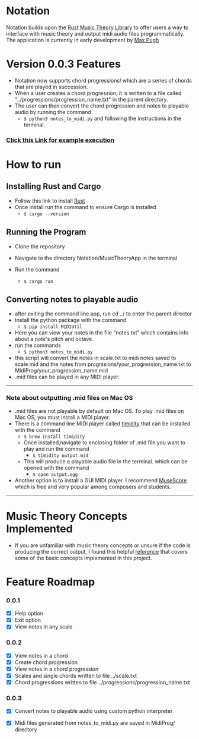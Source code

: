 # Notation
Notation builds upon the [Rust Music Theory Library](https://github.com/ozankasikci/rust-music-theory) to offer users a way to interface with music theory and output midi audio files programmatically. The application is currently in early development by [Max Pugh](https://github.com/mpughcs)

# Version 0.0.3 Features
<!-- create indent -->
* Notation now supports chord progressions! which are a series of chords that are played in succession.
* When a user creates a chord progression, it is written to a file called "../progressions/progression_name.txt" in the parent directory.
* The user can then convert the chord progression and notes to playable audio by running the command
    * ```$ python3 notes_to_midi.py``` and following the instructions in the terminal.


### [Click this Link for example execution](https://www.youtube.com/watch?v=5GBCHi0R9Ak&feature=youtu.be)

# How to run

## Installing Rust and Cargo
* Follow this link to install [Rust](https://doc.rust-lang.org/book/ch01-01-installation.html)
* Once install run the command to ensure Cargo is installed
    * ```$ cargo --version```
## Running the Program
* Clone the repository
* Navigate to the directory Notation/MusicTheoryApp in the terminal
* Run the command

    * ```$ cargo run```
## Converting notes to playable audio
* after exiting the command line app, run cd ../ to enter the parent director 
* Install the python package with the command
    * ```$ pip install MIDIUtil```
* Here you can view your notes in the file "notes.txt" which contains info about a note's pitch and octave.
* run the commands
    * ``` $ python3 notes_to_midi.py ``` 
* this script will convert the notes in scale.txt to midi notes saved to scale.mid and the notes from progrssions/your_progression_name.txt to MidiProg/your_progression_name.mid
* .mid files can be played in any MIDI player.
---
### Note about outputting .mid files on Mac OS
* .mid files are not playable by default on Mac OS. To play .mid files on Mac OS, you must install a MIDI player. 
* There is a command line MIDI player called [timidity](https://www.mankier.com/1/timidity) that can be installed with the command
    * ```$ brew install timidity```
    * Once installed,navigate to enclosing folder of .mid file you want to play and run the command
        * ```$ timidity output.mid```
    * This will produce a playable audio file in the terminal. which can be opened with the command
        * ```$ open output.ogg```
* Another option is to install a GUI MIDI player. I recommend [MuseScore](https://musescore.org/en/download) which is free and very popular among composers and students.

---







# Music Theory Concepts Implemented 
- If you are unfamiliar with music theory concepts or unsure if the code is producing the correct output, I found this helpful [reference](https://www.thejazzpianosite.com/jazz-piano-lessons/the-basics/modes/) that covers some of the basic concepts implemented in this project. 
# Feature Roadmap
<!-- # make checklist  -->
### 0.0.1
- [x] Help option
- [x] Exit option
- [x] View notes in any scale

### 0.0.2
- [x] View notes in a chord
- [x] Create chord progression
- [x] View notes in a chord progression
- [x] Scales and single chords written to file ../scale.txt
- [x] Chord progressions written to file ../progressions/progression_name.txt

### 0.0.3
- [x] Convert notes to playable audio using custom python interpreter
- [x] Midi files generated from notes_to_midi.py are saved in MidiProg/ directory

